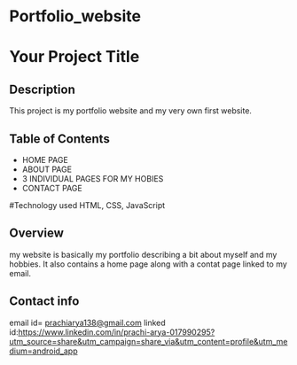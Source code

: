 # Portfolio_website
# Your Project Title


## Description

This project is my portfolio website and my very own first website.

## Table of Contents

- HOME PAGE
- ABOUT PAGE
- 3 INDIVIDUAL PAGES FOR MY HOBIES
- CONTACT PAGE


#Technology used
HTML, CSS, JavaScript

## Overview

my website is basically my portfolio describing a bit about myself and my hobbies. It also contains a home page along with a contat page linked to my email.

## Contact info

email id= prachiarya138@gmail.com
linked id:https://www.linkedin.com/in/prachi-arya-017990295?utm_source=share&utm_campaign=share_via&utm_content=profile&utm_medium=android_app



